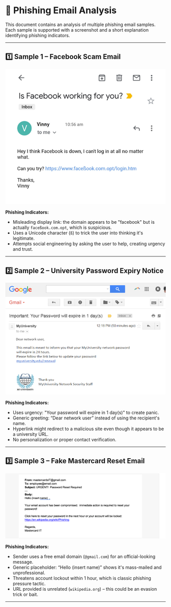 # 📄 Phishing Email Analysis

This document contains an analysis of multiple phishing email samples. Each sample is supported with a screenshot and a short explanation identifying phishing indicators.

---

## 1️⃣ Sample 1 – Facebook Scam Email

![Facebook Phishing Email](image.png)

**Phishing Indicators:**
- Misleading display link: the domain appears to be "facebook" but is actually `faceßook.com.opt`, which is suspicious.
- Uses a Unicode character (`ß`) to trick the user into thinking it's legitimate.
- Attempts social engineering by asking the user to help, creating urgency and trust.

---

## 2️⃣ Sample 2 – University Password Expiry Notice

![University Email Phish](image2.png)

**Phishing Indicators:**
- Uses urgency: "Your password will expire in 1 day(s)" to create panic.
- Generic greeting: “Dear network user” instead of using the recipient's name.
- Hyperlink might redirect to a malicious site even though it appears to be a university URL.
- No personalization or proper contact verification.

---

## 3️⃣ Sample 3 – Fake Mastercard Reset Email

![Mastercard Email Phish](image3.png)

**Phishing Indicators:**
- Sender uses a free email domain (`@gmail.com`) for an official-looking message.
- Generic placeholder: “Hello (insert name)” shows it's mass-mailed and unprofessional.
- Threatens account lockout within 1 hour, which is classic phishing pressure tactic.
- URL provided is unrelated (`wikipedia.org`) – this could be an evasion trick or bait.

---
